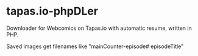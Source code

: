# tapas.io-phpDLer
Downloader for Webcomics on Tapas.io with automatic resume, written in PHP.

Saved images get filenames like "mainCounter-episode# episodeTitle"
  
